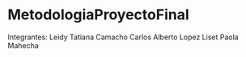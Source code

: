 # MetodologiaProyectoFinal
Integrantes:
  Leidy Tatiana Camacho
  Carlos Alberto Lopez
  Liset Paola Mahecha
